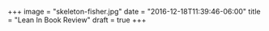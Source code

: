 +++
image = "skeleton-fisher.jpg"
date = "2016-12-18T11:39:46-06:00"
title = "Lean In Book Review"
draft = true
+++


